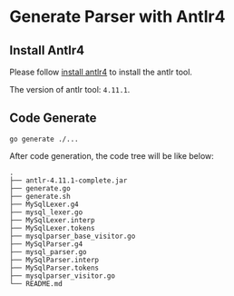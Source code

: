 # Generate Parser with Antlr4

## Install Antlr4

Please follow [install antlr4](https://github.com/antlr/antlr4/blob/master/doc/go-target.md) to install the antlr tool.

The version of antlr tool: `4.11.1`.

## Code Generate

```shell
go generate ./...
```

After code generation, the code tree will be like below:

```
.
├── antlr-4.11.1-complete.jar
├── generate.go
├── generate.sh
├── MySqlLexer.g4
├── mysql_lexer.go
├── MySqlLexer.interp
├── MySqlLexer.tokens
├── mysqlparser_base_visitor.go
├── MySqlParser.g4
├── mysql_parser.go
├── MySqlParser.interp
├── MySqlParser.tokens
├── mysqlparser_visitor.go
└── README.md
```
